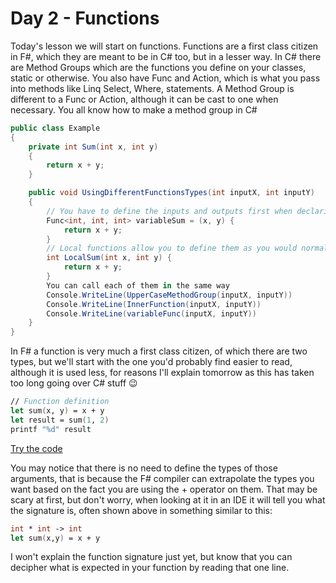 # Day 2 - Functions

Today's lesson we will start on functions. Functions are a first class citizen in F#, which they are meant to be in C# too, but in a lesser way. In C# there are Method Groups which are the functions you define on your classes, static or otherwise. You also have Func<T> and Action<T>, which is what you pass into methods like Linq Select, Where, statements. A Method Group is different to a Func or Action, although it can be cast to one when necessary. You all know how to make a method group in C#

```csharp
public class Example
{
    private int Sum(int x, int y)
    {
        return x + y;
    }

    public void UsingDifferentFunctionsTypes(int inputX, int inputY)
    {
        // You have to define the inputs and outputs first when declaring as a func variable
        Func<int, int, int> variableSum = (x, y) {
            return x + y;
        }
        // Local functions allow you to define them as you would normally, except only available the current scope
        int LocalSum(int x, int y) {
            return x + y;
        }
        You can call each of them in the same way
        Console.WriteLine(UpperCaseMethodGroup(inputX, inputY))
        Console.WriteLine(InnerFunction(inputX, inputY))
        Console.WriteLine(variableFunc(inputX, inputY))
    }
}
```

In F# a function is very much a first class citizen, of which there are two types, but we'll start with the one you'd probably find easier to read, although it is used less, for reasons I'll explain tomorrow as this has taken too long going over C# stuff :wink:

```fsharp
// Function definition
let sum(x, y) = x + y
let result = sum(1, 2)
printf "%d" result
```

[Try the code](https://try.fsharp.org/#?code=LAKA9GAEBiCuB2BjALgSwPb0gEwKYDNV5U1NQAbXZSAZ1gFsAKADwBpIBPASkgF5JmkANSdQEGAhQYssGgEMA5rgpVIAJ1x1y1fnSYBGdgCYuoUAAc1RZPkgAiAKTY76zbG1A&html=DwCwLgtgNgfAsAKAAQqaApgQwCb2ag4CdMTJcMABwFp0BHAVwEsA3AXgCIBhAewDsw6AdQAqAT0roOSAMb9BAzoIAeYAPThoAbhkhMAJwDOJNgzAAzagA4OeQhqy5EhAEY9sYu6mBq3HvD6asEA&css=Q)

You may notice that there is no need to define the types of those arguments, that is because the F# compiler can extrapolate the types you want based on the fact you are using the + operator on them. That may be scary at first, but don't worry, when looking at it in an IDE it will tell you what the signature is, often shown above in something similar to this:

```fsharp
int * int -> int
let sum(x,y) = x + y
```

I won't explain the function signature just yet, but know that you can decipher what is expected in your function by reading that one line.
